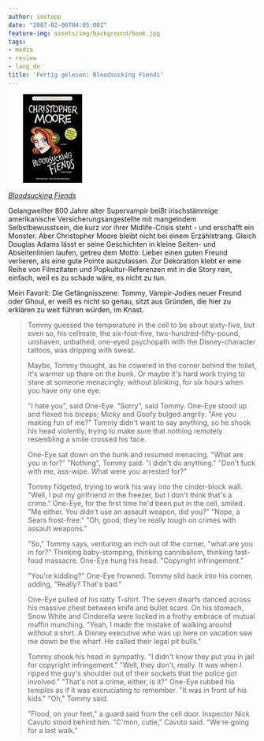 ```yaml
---
author: isotopp
date: "2007-02-06T04:05:00Z"
feature-img: assets/img/background/book.jpg
tags:
- media
- review
- lang_de
title: 'Fertig gelesen: Bloodsucking Fiends'
---
```

![](/uploads/bloodsucking_fiends.jpg)

*[Bloodsucking Fiends](http://www.amazon.de/Bloodsucking-Fiends-Christopher-Moore/dp/0060735414/)* 

Gelangweilter 800 Jahre alter Supervampir beißt irischstämmige amerikanische Versicherungsangestellte mit mangelndem Selbstbewusstsein, die kurz vor ihrer Midlife-Crisis steht - und erschafft ein Monster.
Aber Christopher Moore bleibt nicht bei einem Erzählstrang. 
Gleich Douglas Adams lässt er seine Geschichten in kleine Seiten- und Abseitenlinien laufen, getreu dem Motto:
Lieber einen guten Freund verlieren, als eine gute Pointe auszulassen.
Zur Dekoration klebt er eine Reihe von Filmzitaten und Popkultur-Referenzen mit in die Story rein, einfach, weil es zu schade wäre, es nicht zu tun.

Mein Favorit: Die Gefängnisszene. Tommy, Vampir-Jodies neuer Freund oder Ghoul, er weiß es nicht so genau, sitzt aus Gründen, die hier zu erklären zu weit führen würden, im Knast.

> Tommy guessed the temperature in the cell to be about sixty-five, but even so, his cellmate, the six-foot-five, two-hundred-fifty-pound, unshaven, unbathed, one-eyed psychopath with the Disney-character tattoos, was dripping with sweat.
> 
> Maybe, Tommy thought, as he cowered in the corner behind the toilet, it's warmer up there on the bunk. 
> Or maybe it's hard work trying to stare at someone menacingly, without blinking, for six hours when you have ony one eye.
> 
> "I hate you", said One-Eye.
> "Sorry", said Tommy.
> One-Eye stood up and flexed his biceps; Micky and Goofy bulged angrily.
> "Are you making fun of me?"
> Tommy didn't want to say anything, so he shook his head violently, trying to make sure that nothing remotely resembling a smile crossed his face.
> 
> One-Eye sat down on the bunk and resumed menacing. "What are you in for?"
> "Nothing", Tommy said. "I didn't do anything."
> "Don't fuck with me, ass-wipe. What were you arrested for?"
> 
> Tommy fidgeted, trying to work his way into the cinder-block wall.
> "Well, I put my girlfriend in the freezer, but I don't think that's a crime."
> One-Eye, for the first time he'd been put in the cell, smiled. "Me either. You didn't use an assault weapon, did you?"
> "Nope, a Sears frost-free."
> "Oh, good; they're really tough on crimes with assault weapons."
> 
> "So," Tommy says, venturing an inch out of the corner, "what are you in for?" Thinking baby-stomping, thinking cannibalism, thinking fast-food massacre.
> One-Eye hung his head. "Copyright infringement."
> 
> "You're kidding?"
> One-Eye frowned.
> Tommy slid back into his corner, adding, "Really? That's bad."
> 
> One-Eye pulled of his ratty T-shirt.
> The seven dwarfs danced across his massive chest between knife and bullet scars. 
> On his stomach, Snow White and Cinderella were locked in a frothy embrace of mutual muffin munching.
> "Yeah, I made the mistake of walking around without a shirt. 
> A Disney executive who was up here on vacation saw me down be the wharf. 
> He called their legal pit bulls."
> 
> Tommy shook his head in sympathy.
> "I didn't know they put you in jail for copyright infringement."
> "Well, they don't, really. It was when I ripped the guy's shoulder out of their sockets that the police got involved."
> "That's not a crime, either, is it?"
> One-Eye rubbed his temples as if it was excruciating to remember. "It was in front of his kids."
> "Oh," Tommy said.
> 
> "Flood, on your feet," a guard said from the cell door.
> Inspector Nick Cavuto stood behind him.
> "C'mon, cutie," Cavuto said. "We're going for a last walk."

